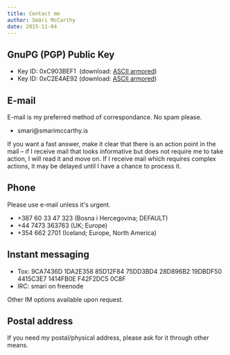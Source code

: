 ```yaml
---
title: Contact me
author: Smári McCarthy
date: 2015-11-04
---
```


## GnuPG (PGP) Public Key
 * Key ID: 0xC903BEF1  (download: [ASCII armored][1])
 * Key ID: 0xC2E4AE92 (download: [ASCII armored][2])

## E-mail
E-mail is my preferred method of correspondance. No spam please.

 * smari<span>&#64;</span>smarimccarthy.is

If you want a fast answer, make it clear that there is an action point
in the mail &#8211; if I receive mail that looks informative but does
not require me to take action, I will read it and move on. If I receive
mail which requires complex actions, it may be delayed until I have a
chance to process it.

## Phone

Please use e-mail unless it's urgent.

 * +387 60 33 47 323 (Bosna i Hercegovina; DEFAULT)
 * +44 7473 363763 (UK; Europe)
 * +354 662 2701 (Iceland; Europe, North America)

## Instant messaging
 * Tox: 9CA7436D 1DA2E358 85D12F84 75DD3BD4 28D896B2 19DBDF50 4415C3E7 1414FB0E F42F2DC5 0C8F
 * IRC: smari on freenode

Other IM options available upon request.

## Postal address

If you need my postal/physical address, please ask for it through other means.

 [1]: http://keys.gnupg.net/pks/lookup?op=get&search=0xF5C2529FC903BEF1
 [2]: http://keys.gnupg.net/pks/lookup?op=get&search=0xD5DC2A79C2E4AE92
